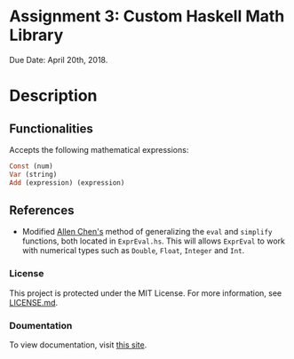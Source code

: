 # Assignment 3: Custom Haskell Math Library

Due Date: April 20th, 2018.

# Description


## Functionalities
Accepts the following mathematical expressions:
```haskell
Const (num)
Var (string)
Add (expression) (expression) 
```
## References
  - Modified [Allen Chen's](https://github.com/chenc118/CS1XA3/blob/master/Assign3/ExprDiff.hs) method of generalizing the `eval` and `simplify` functions, both located in `ExprEval.hs`. This will allows `ExprEval` to work with numerical types such as `Double`, `Float`, `Integer` and `Int`.  
 

### License

This project is protected under the MIT License. For more information, see [LICENSE.md](https://github.com/deleeuwj1/CS1XA3/blob/master/Assign3/LICENSE.md).

### Doumentation
To view documentation, visit [this site](https://deleeuwj1.github.io/docs/).
